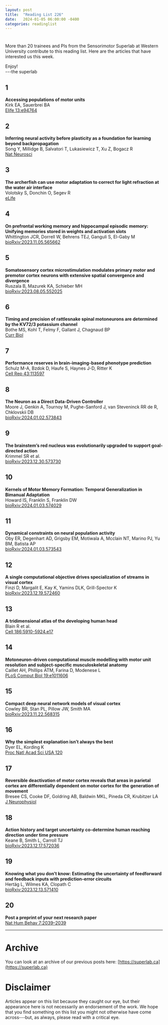 ```yaml
---
layout: post
title:  "Reading List 226"
date:   2024-01-05 06:00:00 -0400
categories: readinglist
---
```


# 

More than 20 trainees and PIs from the Sensorimotor Superlab at Western University contribute to this reading list. Here are the articles that have interested us this week.

Enjoy!  
---the superlab 


## 1
**Accessing populations of motor units**  
Kirk EA, Sauerbrei BA  
[Elife 13:e94764](https://elifesciences.org/articles/94764)

## 2
**Inferring neural activity before plasticity as a foundation for learning beyond backpropagation**  
Song Y, Millidge B, Salvatori T, Lukasiewicz T, Xu Z, Bogacz R  
[Nat Neurosci](https://www.nature.com/articles/s41593-023-01514-1)

## 3
**The archerfish can use motor adaptation to correct for light refraction at the water air interface**  
Volotsky S, Donchin O, Segev R  
[eLife](https://elifesciences.org/reviewed-preprints/92909)

## 4
**On prefrontal working memory and hippocampal episodic memory: Unifying memories stored in weights and activation slots**  
Whittington JCR, Dorrell W, Behrens TEJ, Ganguli S, El-Gaby M  
[bioRxiv:2023.11.05.565662](https://www.biorxiv.org/content/10.1101/2023.11.05.565662v1.abstract)

## 5
**Somatosensory cortex microstimulation modulates primary motor and premotor cortex neurons with extensive spatial convergence and divergence**  
Ruszala B, Mazurek KA, Schieber MH  
[bioRxiv:2023.08.05.552025](https://www.biorxiv.org/content/10.1101/2023.08.05.552025v2.abstract)

## 6
**Timing and precision of rattlesnake spinal motoneurons are determined by the KV72/3 potassium channel**  
Bothe MS, Kohl T, Felmy F, Gallant J, Chagnaud BP  
[Curr Biol](http://www.cell.com/article/S0960982223016500/abstract)

## 7
**Performance reserves in brain-imaging-based phenotype prediction**  
Schulz M-A, Bzdok D, Haufe S, Haynes J-D, Ritter K  
[Cell Rep 43:113597](https://www.cell.com/article/S2211124723016091/abstract)

## 8
**The Neuron as a Direct Data-Driven Controller**  
Moore J, Genkin A, Tournoy M, Pughe-Sanford J, van Steveninck RR de R, Chklovskii DB  
[bioRxiv:2024.01.02.573843](https://www.biorxiv.org/content/10.1101/2024.01.02.573843v1.abstract)

## 9
**The brainstem’s red nucleus was evolutionarily upgraded to support goal-directed action**  
Krimmel SR et al.  
[bioRxiv:2023.12.30.573730](https://www.biorxiv.org/content/10.1101/2023.12.30.573730v1.abstract)

## 10
**Kernels of Motor Memory Formation: Temporal Generalization in Bimanual Adaptation**  
Howard IS, Franklin S, Franklin DW  
[bioRxiv:2024.01.03.574029](https://www.biorxiv.org/content/10.1101/2024.01.03.574029v1.abstract)

## 11
**Dynamical constraints on neural population activity**  
Oby ER, Degenhart AD, Grigsby EM, Motiwala A, Mcclain NT, Marino PJ, Yu BM, Batista AP  
[bioRxiv:2024.01.03.573543](https://www.biorxiv.org/content/10.1101/2024.01.03.573543v1.abstract)

## 12
**A single computational objective drives specialization of streams in visual cortex**  
Finzi D, Margalit E, Kay K, Yamins DLK, Grill-Spector K  
[bioRxiv:2023.12.19.572460](https://biorxiv.org/content/early/2023/12/20/2023.12.19.572460.abstract)

## 13
**A tridimensional atlas of the developing human head**  
Blain R et al.  
[Cell 186:5910-5924.e17](https://www.cell.com/article/S0092867423012308/abstract)

## 14
**Motoneuron-driven computational muscle modelling with motor unit resolution and subject-specific musculoskeletal anatomy**  
Caillet AH, Phillips ATM, Farina D, Modenese L  
[PLoS Comput Biol 19:e1011606](https://journals.plos.org/ploscompbiol/article?id=10.1371/journal.pcbi.1011606)

## 15
**Compact deep neural network models of visual cortex**  
Cowley BR, Stan PL, Pillow JW, Smith MA  
[bioRxiv:2023.11.22.568315](https://biorxiv.org/content/early/2023/11/23/2023.11.22.568315.abstract)

## 16
**Why the simplest explanation isn’t always the best**  
Dyer EL, Kording K  
[Proc Natl Acad Sci USA 120](https://dx.doi.org/10.1073/pnas.2319169120)

## 17
**Reversible deactivation of motor cortex reveals that areas in parietal cortex are differentially dependent on motor cortex for the generation of movement**  
Bresee CS, Cooke DF, Goldring AB, Baldwin MKL, Pineda CR, Krubitzer LA  
[J Neurophysiol](https://dx.doi.org/10.1152/jn.00086.2023)

## 18
**Action history and target uncertainty co-determine human reaching direction under time pressure**  
Keane B, Smith L, Carroll TJ  
[bioRxiv:2023.12.17.572036](https://www.biorxiv.org/content/10.1101/2023.12.17.572036v1.abstract)

## 19
**Knowing what you don’t know: Estimating the uncertainty of feedforward and feedback inputs with prediction-error circuits**  
Hertäg L, Wilmes KA, Clopath C  
[bioRxiv:2023.12.13.571410](https://www.biorxiv.org/content/10.1101/2023.12.13.571410v1.abstract)

## 20
**Post a preprint of your next research paper**  
[Nat Hum Behav 7:2039–2039](https://www.nature.com/articles/s41562-023-01797-1)


---
# Archive
You can look at an archive of our previous posts here: [https://superlab.ca](https://superlab.ca)


# Disclaimer
Articles appear on this list because they caught our eye, but their appearance here is not necessarily an endorsement of the work. We hope that you find something on this list you might not otherwise have come across---but, as always, please read with a critical eye. 

